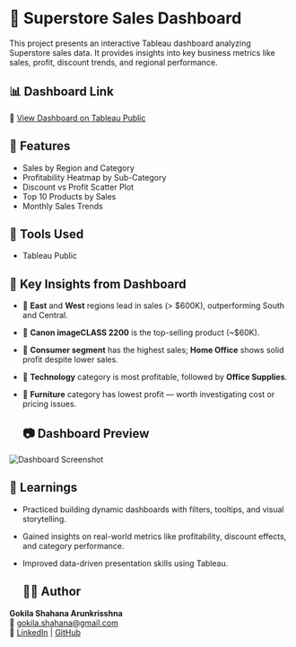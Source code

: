 # 🛒 Superstore Sales Dashboard

This project presents an interactive Tableau dashboard analyzing Superstore sales data. It provides insights into key business metrics like sales, profit, discount trends, and regional performance.

## 📊 Dashboard Link
🔗 [View Dashboard on Tableau Public](https://public.tableau.com/app/profile/gokila.shahana.arunkrisshna/viz/SuperstoreSalesAnalysis_17494578256780/SuperstoreSalesAnalysisbyRegion)

## 🚀 Features
- Sales by Region and Category
- Profitability Heatmap by Sub-Category
- Discount vs Profit Scatter Plot
- Top 10 Products by Sales
- Monthly Sales Trends

## 🧰 Tools Used
- Tableau Public

## 📌 Key Insights from Dashboard
- 🔹 **East** and **West** regions lead in sales (> $600K), outperforming South and Central.
- 🔹 **Canon imageCLASS 2200** is the top-selling product (~$60K).
- 🔹 **Consumer segment** has the highest sales; **Home Office** shows solid profit despite lower sales.
- 🔹 **Technology** category is most profitable, followed by **Office Supplies**.
- 🔹 **Furniture** category has lowest profit — worth investigating cost or pricing issues.

  ## 📷 Dashboard Preview
![Dashboard Screenshot](images/dashboard_screenshot.png)

  ## 🧠 Learnings
- Practiced building dynamic dashboards with filters, tooltips, and visual storytelling.
- Gained insights on real-world metrics like profitability, discount effects, and category performance.
- Improved data-driven presentation skills using Tableau.

  ## 👩‍💻 Author
**Gokila Shahana Arunkrisshna**  
📧 gokila.shahana@gmail.com  
🔗 [LinkedIn](https://www.linkedin.com/in/gokila-shahana-arunkrisshna-2433592b9) | [GitHub](https://github.com/Gokisha?tab=repositories)
